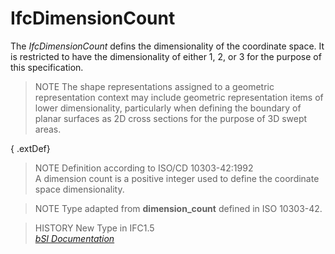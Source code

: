 IfcDimensionCount
=================
The _IfcDimensionCount_ defins the dimensionality of the coordinate space. It
is restricted to have the dimensionality of either 1, 2, or 3 for the purpose
of this specification.  
  
> NOTE  The shape representations assigned to a geometric representation
> context may include geometric representation items of lower dimensionality,
> particularly when defining the boundary of planar surfaces as 2D cross
> sections for the purpose of 3D swept areas.  
  
{ .extDef}  
> NOTE  Definition according to ISO/CD 10303-42:1992  
> A dimension count is a positive integer used to define the coordinate space
> dimensionality.  
  
> NOTE  Type adapted from **dimension_count** defined in ISO 10303-42.  
  
> HISTORY  New Type in IFC1.5  
[ _bSI
Documentation_](https://standards.buildingsmart.org/IFC/DEV/IFC4_2/FINAL/HTML/schema/ifcgeometryresource/lexical/ifcdimensioncount.htm)


